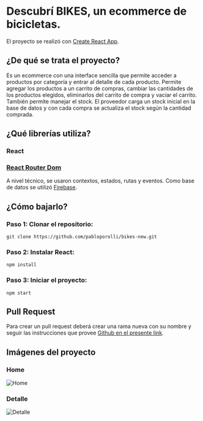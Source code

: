 # Descubrí BIKES, un ecommerce de bicicletas.

El proyecto se realizó con [Create React App](https://github.com/facebook/create-react-app).

## ¿De qué se trata el proyecto?

Es un ecommerce con una interface sencilla que permite acceder a productos por categoría y entrar al detalle de cada producto. Permite agregar los productos a un carrito de compras, cambiar las cantidades de los productos elegidos, eliminarlos del carrito de compra y vaciar el carrito. También permite manejar el stock. El proveedor carga un stock inicial en la base de datos y con cada compra se actualiza el stock según la cantidad comprada.

## ¿Qué librerías utiliza?

### React

### [React Router Dom](https://reactrouter.com/en/main)

A nivel técnico, se usaron contextos, estados, rutas y eventos. Como base de datos se utilizó [Firebase](https://firebase.google.com/).

## ¿Cómo bajarlo?

### Paso 1: Clonar el repositorio:
```git clone https://github.com/pabloporolli/bikes-new.git```
### Paso 2: Instalar React:
```npm install```
### Paso 3: Iniciar el proyecto:
```npm start```

## Pull Request

Para crear un pull request deberá crear una rama nueva con su nombre y seguir las instrucciones que provee [Github en el presente link](https://docs.github.com/es/pull-requests/collaborating-with-pull-requests/proposing-changes-to-your-work-with-pull-requests/creating-a-pull-request).

## Imágenes del proyecto

### Home
![Home](public/home.png)


### Detalle
![Detalle](public/detalle.png) 
